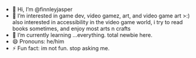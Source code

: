 - 👋 Hi, I’m @finnleyjasper
- 👀 I’m interested in game dev, video gamez, art, and video game art >:) also interested in accessibility in the video game world, i try to read books sometimes, and enjoy most arts n crafts
- 🌱 I’m currently learning ...everything. total newbie here.
- 😄 Pronouns: he/him
- ⚡ Fun fact: im not fun. stop asking me.

<!---
finnleyjasper/finnleyjasper is a ✨ special ✨ repository because its `README.md` (this file) appears on your GitHub profile.
You can click the Preview link to take a look at your changes.
--->
